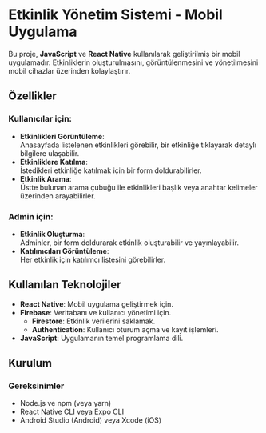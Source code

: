 # Etkinlik Yönetim Sistemi - Mobil Uygulama  

Bu proje, **JavaScript** ve **React Native** kullanılarak geliştirilmiş bir mobil uygulamadır. Etkinliklerin oluşturulmasını, görüntülenmesini ve yönetilmesini mobil cihazlar üzerinden kolaylaştırır.  

## Özellikler  

### Kullanıcılar için:  
- **Etkinlikleri Görüntüleme**:  
  Anasayfada listelenen etkinlikleri görebilir, bir etkinliğe tıklayarak detaylı bilgilere ulaşabilir.  
- **Etkinliklere Katılma**:  
  İstedikleri etkinliğe katılmak için bir form doldurabilirler.  
- **Etkinlik Arama**:  
  Üstte bulunan arama çubuğu ile etkinlikleri başlık veya anahtar kelimeler üzerinden arayabilirler.  

### Admin için:  
- **Etkinlik Oluşturma**:  
  Adminler, bir form doldurarak etkinlik oluşturabilir ve yayınlayabilir.  
- **Katılımcıları Görüntüleme**:  
  Her etkinlik için katılımcı listesini görebilirler.  

## Kullanılan Teknolojiler  

- **React Native**: Mobil uygulama geliştirmek için.  
- **Firebase**: Veritabanı ve kullanıcı yönetimi için.  
  - **Firestore**: Etkinlik verilerini saklamak.  
  - **Authentication**: Kullanıcı oturum açma ve kayıt işlemleri.  
- **JavaScript**: Uygulamanın temel programlama dili.  

## Kurulum  

### Gereksinimler  
- Node.js ve npm (veya yarn)  
- React Native CLI veya Expo CLI  
- Android Studio (Android) veya Xcode (iOS)  

